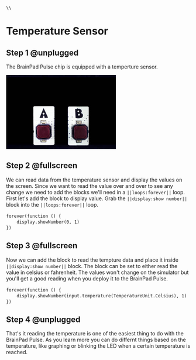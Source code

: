 ```template
\\
```


# Temperature Sensor

## Step 1 @unplugged

The BrainPad Pulse chip is equipped with a temperture sensor. 

![BrainPad buzzer image](../static/images/buttons.jpg)

## Step 2 @fullscreen

We can read data from the temperature sensor and display the values on the screen. Since we want to read the value over and over to see any change we need to add the blocks we'll need in a ``||loops:forever||`` loop.
First let's add the block to display value. Grab the ``||display:show number||`` block into the ``||loops:forever||`` loop. 

```blocks
forever(function () {
    display.showNumber(0, 1)
})
```
## Step 3 @fullscreen

Now we can add the block to read the tempture data and place it inside ``||display:show number||`` block. The block can be set to either read the value in celsius or fahrenheit. The values won't change
on the simulator but you'll get a good reading when you deploy it to the BrainPad Pulse. 

```blocks
forever(function () {
    display.showNumber(input.temperature(TemperatureUnit.Celsius), 1)
})
```

## Step 4 @unplugged

That's it reading the temperature is one of the easiest thing to do with the BrainPad Pulse. As you learn more you can do differnt things based on the temperature, like graphing or blinking the LED when a certain temperature is reached. 






